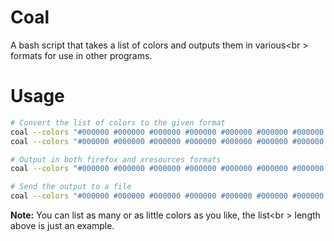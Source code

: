 # Coal

A bash script that takes a list of colors and outputs them in various<br \>
formats for use in other programs.


# Usage

```sh
# Convert the list of colors to the given format
coal --colors "#000000 #000000 #000000 #000000 #000000 #000000 #000000 #000000" --xresources
coal --colors "#000000 #000000 #000000 #000000 #000000 #000000 #000000 #000000" --gtk2

# Output in both firefox and xresources formats
coal --colors "#000000 #000000 #000000 #000000 #000000 #000000 #000000 #000000" --firefox --xresources

# Send the output to a file
coal --colors "#000000 #000000 #000000 #000000 #000000 #000000 #000000 #000000" --gtk2 > gtk_colors

```

**Note:** You can list as many or as little colors as you like, the list<br \>
length above is just an example.

